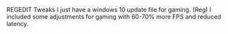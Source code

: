  REGEDIT Tweaks
I just have a windows 10 update file for gaming. (Reg)
I included some adjustments for gaming with 60-70% more FPS and reduced latency. 
